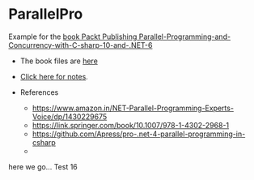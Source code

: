 # ParallelPro
Example for the [book Packt Publishing Parallel-Programming-and-Concurrency-with-C-sharp-10-and-.NET-6](https://www.packtpub.com/product/parallel-programming-and-concurrency-with-c-10-and-net-6/9781803243672)

- The book files are [here](https://github.com/PacktPublishing/Parallel-Programming-and-Concurrency-with-C-sharp-10-and-.NET-6)


- [Click here for notes](Notes.md).

- References
  - https://www.amazon.in/NET-Parallel-Programming-Experts-Voice/dp/1430229675
  - https://link.springer.com/book/10.1007/978-1-4302-2968-1
  - https://github.com/Apress/pro-.net-4-parallel-programming-in-csharp
  - 

here we go...
Test 16
